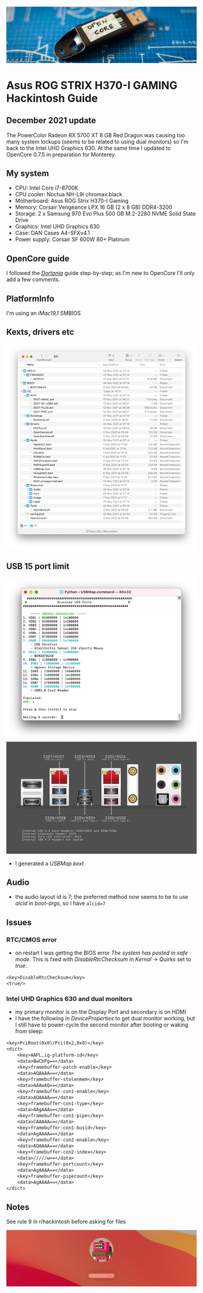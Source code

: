 ![Banner](./images/banner4.jpg "Banner")

# Asus ROG STRIX H370-I GAMING Hackintosh Guide

## December 2021 update
The PowerColor Radeon RX 5700 XT 8 GB Red Dragon was causing too many system lockups (seems to be related to using dual monitors) so I'm back to the Intel UHD Graphics 630. At the same time I updated to OpenCore 0.7.5 in preparation for Monterey.

## My system
* CPU: Intel Core i7-8700K
* CPU cooler: Noctua NH-L9i chromax.black
* Motherboard: Asus ROG Strix H370-I Gaming
* Memory: Corsair Vengeance LPX 16 GB (2 x 8 GB) DDR4-3200
* Storage: 2 x Samsung 970 Evo Plus 500 GB M.2-2280 NVME Solid State Drive
* Graphics: Intel UHD Graphics 630
* Case: DAN Cases A4-SFXv4.1
* Power supply: Corsair SF 600W 80+ Platinum

## OpenCore guide
I followed the [*Dortania*](https://dortania.github.io/OpenCore-Install-Guide/) guide step-by-step; as I'm new to OpenCore I'll only add a few comments.

## PlatformInfo
I'm using an *iMac19,1* SMBIOS

## Kexts, drivers etc
![Finder](./images/finder.png "Finer")

## USB 15 port limit
![USBMap](./images/usb_map.png "USBMap")
![Asus H370-I GAMING USB ports](./images/asus-h370-i-gaming-usb-ports-2.png "Asus H370-I GAMING USB ports")
- I generated a *USBMap.kext*

## Audio
- the audio layout id is 7; the preferred method now seems to be to use *alcid* in *boot-args*, so I have `alcid=7`

## Issues
### RTC/CMOS error
- on restart I was getting the BIOS error *The system has posted in safe mode*. This is fxed with *DisableRtcChecksum* in *Kernal* -> *Quirks* set to *true*:
```
<key>DisableRtcChecksum</key>
<true/>
```
### Intel UHD Graphics 630 and dual monitors
- my primary monitor is on the Display Port and secondary is on HDMI
- I have the following in *DeviceProperties* to get dual monitor working, but I still have to power-cycle the second monitor after booting or waking from sleep:
```
<key>PciRoot(0x0)/Pci(0x2,0x0)</key>
<dict>
	<key>AAPL,ig-platform-id</key>
	<data>BwCbPg==</data>
	<key>framebuffer-patch-enable</key>
	<data>AQAAAA==</data>
	<key>framebuffer-stolenmem</key>
	<data>AAAwAQ==</data>
	<key>framebuffer-con1-enable</key>
	<data>AQAAAA==</data>
	<key>framebuffer-con1-type</key>
	<data>AAgAAA==</data>
	<key>framebuffer-con1-pipe</key>
	<data>CAAAAA==</data>
	<key>framebuffer-con1-busid</key>
	<data>AgAAAA==</data>
	<key>framebuffer-con2-enable</key>
	<data>AQAAAA==</data>
	<key>framebuffer-con2-index</key>
	<data>/////w==</data>
	<key>framebuffer-portcount</key>
	<data>AgAAAA==</data>
	<key>framebuffer-pipecount</key>
	<data>AgAAAA==</data>
</dict>
```
## Notes
See rule 9 in r/hackintosh before asking for files

![Big Sur](./images/big_sur_banner.jpg "Big Sur")

